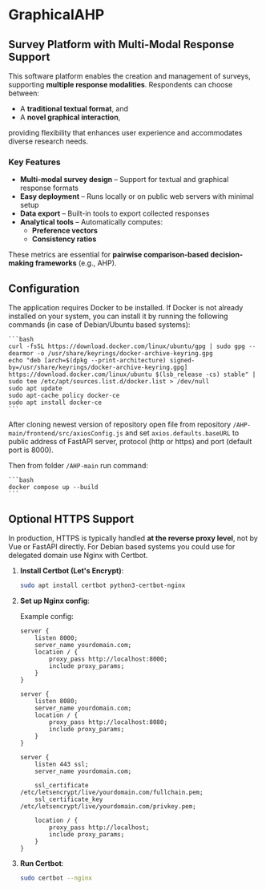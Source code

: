 # GraphicalAHP

## Survey Platform with Multi-Modal Response Support

This software platform enables the creation and management of surveys, supporting **multiple response modalities**. Respondents can choose between:

- A **traditional textual format**, and  
- A **novel graphical interaction**,  

providing flexibility that enhances user experience and accommodates diverse research needs.

### Key Features

- **Multi-modal survey design** – Support for textual and graphical response formats  
- **Easy deployment** – Runs locally or on public web servers with minimal setup  
- **Data export** – Built-in tools to export collected responses  
- **Analytical tools** – Automatically computes:
  - **Preference vectors**
  - **Consistency ratios**  
   
These metrics are essential for **pairwise comparison-based decision-making frameworks** (e.g., AHP).

## Configuration

The application requires Docker to be installed.
If Docker is not already installed on your system, you can install it by running the following commands (in case of Debian/Ubuntu based systems):

    ```bash
    curl -fsSL https://download.docker.com/linux/ubuntu/gpg | sudo gpg --dearmor -o /usr/share/keyrings/docker-archive-keyring.gpg
    echo "deb [arch=$(dpkg --print-architecture) signed-by=/usr/share/keyrings/docker-archive-keyring.gpg] https://download.docker.com/linux/ubuntu $(lsb_release -cs) stable" | sudo tee /etc/apt/sources.list.d/docker.list > /dev/null
    sudo apt update
    sudo apt-cache policy docker-ce
    sudo apt install docker-ce
    ```

After cloning newest version of repository open file from repository `/AHP-main/frontend/src/axiosConfig.js` and set `axios.defaults.baseURL` to public address of FastAPI server, protocol (http or https) and port (default port is 8000).

Then from folder `/AHP-main` run command:

    ```bash
    docker compose up --build
    ```


## Optional HTTPS Support

In production, HTTPS is typically handled **at the reverse proxy level**, not by Vue or FastAPI directly.
For Debian based systems you could use for delegated domain use Nginx with Certbot.

1. **Install Certbot (Let's Encrypt)**:

   ```bash
   sudo apt install certbot python3-certbot-nginx
   ```

2. **Set up Nginx config**:

   Example config:
   ```nginx
   server {
       listen 8000;
       server_name yourdomain.com;
       location / {
           proxy_pass http://localhost:8000;
           include proxy_params;
       }
   }

   server {
       listen 8080;
       server_name yourdomain.com;
       location / {
           proxy_pass http://localhost:8080;
           include proxy_params;
       }
   }

   server {
       listen 443 ssl;
       server_name yourdomain.com;

       ssl_certificate /etc/letsencrypt/live/yourdomain.com/fullchain.pem;
       ssl_certificate_key /etc/letsencrypt/live/yourdomain.com/privkey.pem;

       location / {
           proxy_pass http://localhost;
           include proxy_params;
       }
   }
   ```

3. **Run Certbot**:
   ```bash
   sudo certbot --nginx
   ```

